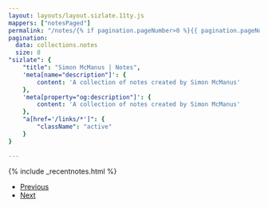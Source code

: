 ```yaml
---
layout: layouts/layout.sizlate.11ty.js
mappers: ["notesPaged"]
permalink: "/notes/{% if pagination.pageNumber>0 %}{{ pagination.pageNumber | plus: 1 }}{% endif %}/"
pagination:
  data: collections.notes
  size: 8
"sizlate": {
    "title": "Simon McManus | Notes",
    'meta[name="description"]': {
        content: 'A collection of notes created by Simon McManus'
    },
    'meta[property="og:description"]': {
        content: 'A collection of notes created by Simon McManus'
    },
    "a[href='/links/*']": {
        "className": "active"
    }
}

---
```


<div class="contained">
    {% include _recentnotes.html %}

<ul>
    <li class="previous"><a href="">Previous</a></li>
    <li class="next"><a href="">Next</a></li>
</ul>
</div>

